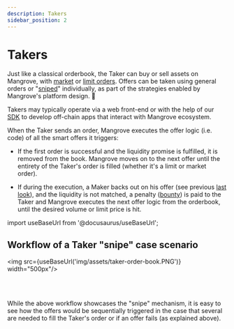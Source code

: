 ```yaml
---
description: Takers
sidebar_position: 2
---
```



# Takers

Just like a classical orderbook, the Taker can buy or sell assets on Mangrove, with [market](../../../web-app/trade/how-to-market-order.md) or [limit orders](../../../web-app/trade/how-to-limit-order.md). Offers can be taken using general orders or "[sniped](../../../developers/contracts/technical-references/taking-and-making-offers/taker-order/#offer-sniping)" individually, as part of the strategies enabled by Mangrove's platform design. 🧿

Takers may typically operate via a web front-end or with the help of our [SDK](../../../developers/SDK/README.md) to develop off-chain apps that interact with Mangrove ecosystem.

When the Taker sends an order, Mangrove executes the offer logic (i.e. code) of all the smart offers it triggers:

* If the first order is successful and the liquidity promise is fulfilled, it is removed from the book. Mangrove moves on to the next offer until the entirety of the Taker's order is filled (whether it's a limit or market order).

* If during the execution, a Maker backs out on his offer (see previous [last look](../smart-offers.md)), and the liquidity is not matched, a penalty ([bounty](/developers/terms/bounty.md))  is paid to the Taker and Mangrove executes the next offer logic from the orderbook, until the desired volume or limit price is hit.

import useBaseUrl from '@docusaurus/useBaseUrl';

## Workflow of a Taker "snipe" case scenario

<img src={useBaseUrl('img/assets/taker-order-book.PNG')} width="500px"/>

<br /><br />

While the above workflow showcases the "snipe" mechanism, it is easy to see how the offers would be sequentially triggered in the case that several are needed to fill the Taker's order or if an offer fails (as explained above).